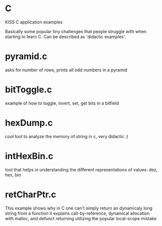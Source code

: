 # C
KISS C application examples

Basically some popular tiny challenges that people struggle with when starting to learn C.
Can be described as 'didactic examples'. 

# pyramid.c
  asks for number of rows, prints all odd numbers in a pyramid
  
# bitToggle.c
  example of how to toggle, invert, set, get bits in a bitfield
 
# hexDump.c
  cool tool to analyze the memory of string in c, very didactic :)
  
# intHexBin.c
  tool that helps in understanding the different representations of values: dez, hex, bin

# retCharPtr.c
  This example shows why in C one can't simply return an dynamicaly long string from a function
  it explains call-by-reference, dynamical allocation with malloc, and defunct returning utilizing the popular local-scope mistake
